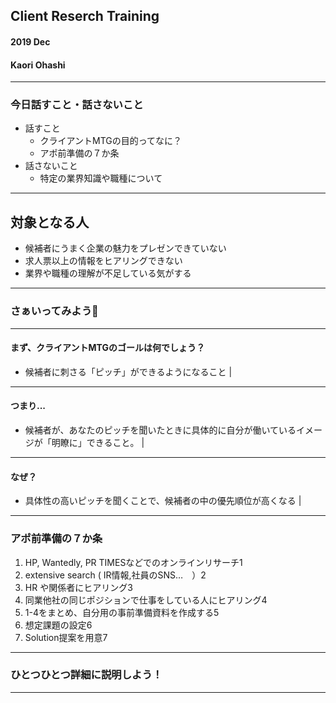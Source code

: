 ## Client Reserch Training
#### 2019 Dec 
#### Kaori Ohashi

---
### 今日話すこと・話さないこと
- 話すこと
  - クライアントMTGの目的ってなに？ 
  - アポ前準備の７か条 
- 話さないこと
  - 特定の業界知識や職種について 

---

## 対象となる人
- 候補者にうまく企業の魅力をプレゼンできていない 
- 求人票以上の情報をヒアリングできない 
- 業界や職種の理解が不足している気がする

---

### さぁいってみよう🤗

---

#### まず、クライアントMTGのゴールは何でしょう？
- 候補者に刺さる「ピッチ」ができるようになること  | 

---

#### つまり...  
- 候補者が、あなたのピッチを聞いたときに具体的に自分が働いているイメージが「明瞭に」できること。 |

---

#### なぜ？ 
- 具体性の高いピッチを聞くことで、候補者の中の優先順位が高くなる |

---
### アポ前準備の７か条　
1. HP, Wantedly, PR TIMESなどでのオンラインリサーチ1
1. extensive  search ( IR情報,社員のSNS…　）2
1. HR や関係者にヒアリング3
1. 同業他社の同じポジションで仕事をしている人にヒアリング4
1. 1-4をまとめ、自分用の事前準備資料を作成する5
1. 想定課題の設定6
1. Solution提案を用意7

---
### ひとつひとつ詳細に説明しよう！

---



